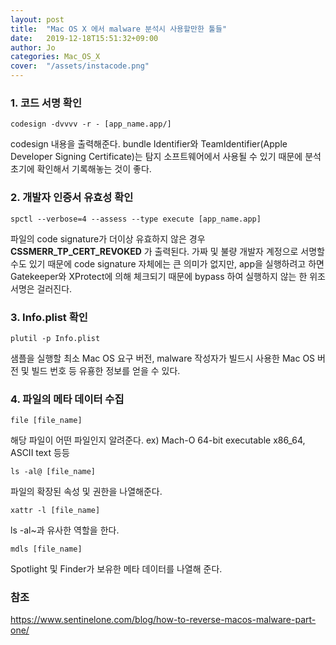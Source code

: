 ```yaml
---
layout: post
title:  "Mac OS X 에서 malware 분석시 사용할만한 툴들"
date:   2019-12-18T15:51:32+09:00
author: Jo
categories: Mac_OS_X
cover:  "/assets/instacode.png"
---
```


### 1. 코드 서명 확인
~~~
codesign -dvvvv -r - [app_name.app/]
~~~
codesign 내용을 출력해준다.
bundle Identifier와 TeamIdentifier(Apple Developer Signing Certificate)는 탐지 소프트웨어에서 사용될 수 있기 때문에 분석 초기에 확인해서 기록해놓는 것이 좋다.


### 2. 개발자 인증서 유효성 확인
~~~
spctl --verbose=4 --assess --type execute [app_name.app]
~~~
파일의 code signature가 더이상 유효하지 않은 경우 **CSSMERR_TP_CERT_REVOKED** 가 출력된다.
가짜 및 불량 개발자 계정으로 서명할 수도 있기 때문에 code signature 자체에는 큰 의미가 없지만, app을 실행하려고 하면 Gatekeeper와 XProtect에 의해 체크되기 때문에 bypass 하여 실행하지 않는 한 위조 서명은 걸러진다.


### 3. Info.plist 확인
~~~
plutil -p Info.plist
~~~
샘플을 실행할 최소 Mac OS 요구 버전, malware 작성자가 빌드시 사용한 Mac OS 버전 및 빌드 번호 등 유횽한 정보를 얻을 수 있다.


### 4. 파일의 메타 데이터 수집
~~~
file [file_name]
~~~
해당 파일이 어떤 파일인지 알려준다.
ex) Mach-O 64-bit executable x86_64, ASCII text 등등

~~~
ls -al@ [file_name]
~~~
파일의 확장된 속성 및 권한을 나열해준다.

~~~
xattr -l [file_name]
~~~
ls -al~과 유사한 역할을 한다.

~~~
mdls [file_name]
~~~
Spotlight 및 Finder가 보유한 메타 데이터를 나열해 준다. 


### 참조
<https://www.sentinelone.com/blog/how-to-reverse-macos-malware-part-one/>
